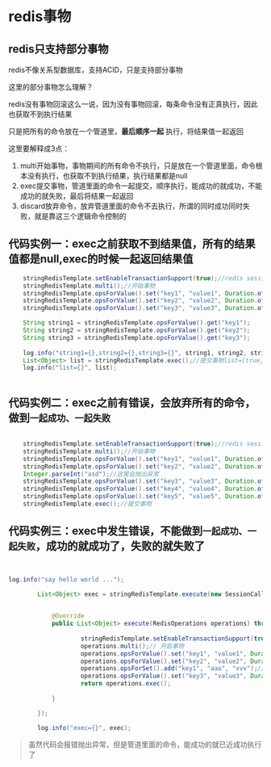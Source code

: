 # redis事物

## redis只支持部分事物

redis不像关系型数据库，支持ACID，只是支持部分事物

这里的部分事物怎么理解？

redis没有事物回滚这么一说，因为没有事物回滚，每条命令没有正真执行，因此也获取不到执行结果

只是把所有的命令放在一个管道里，**最后顺序一起** 执行，将结果值一起返回

这里要解释成3点：

1. multi开始事物，事物期间的所有命令不执行，只是放在一个管道里面，命令根本没有执行，也获取不到执行结果，执行结果都是null
2. exec提交事物，管道里面的命令一起提交，顺序执行，能成功的就成功，不能成功的就失败，最后将结果一起返回
3. discard放弃命令，放弃管道里面的命令不去执行，所谓的同时成功同时失败，就是靠这三个逻辑命令控制的

## 代码实例一：exec之前获取不到结果值，所有的结果值都是null,exec的时候一起返回结果值

```java
	stringRedisTemplate.setEnableTransactionSupport(true);//redis session支持事物
	stringRedisTemplate.multi();//开始事物
	stringRedisTemplate.opsForValue().set("key1", "value1", Duration.ofDays(1L));
	stringRedisTemplate.opsForValue().set("key2", "value2", Duration.ofDays(1L));
	stringRedisTemplate.opsForValue().set("key3", "value3", Duration.ofDays(1L));

	String string1 = stringRedisTemplate.opsForValue().get("key1");
	String string2 = stringRedisTemplate.opsForValue().get("key2");
	String string3 = stringRedisTemplate.opsForValue().get("key3");
	
	log.info("string1={},string2={},string3={}", string1, string2, string3);//string1=null,string2=null,string3=null
	List<Object> list = stringRedisTemplate.exec();//提交事物list=[true, true, true, value1, value2, value3]
	log.info("list={}", list);
		

```

## 代码实例二：exec之前有错误，会放弃所有的命令，做到`一起成功、一起失败`

```java

	stringRedisTemplate.setEnableTransactionSupport(true);//redis session支持事物
	stringRedisTemplate.multi();//开始事物
	stringRedisTemplate.opsForValue().set("key1", "value1", Duration.ofDays(1L));
	stringRedisTemplate.opsForValue().set("key2", "value2", Duration.ofDays(1L));
	Integer.parseInt("asd");//这里会抛出异常
	stringRedisTemplate.opsForValue().set("key3", "value3", Duration.ofDays(1L));
	stringRedisTemplate.opsForValue().set("key4", "value4", Duration.ofDays(1L));
	stringRedisTemplate.opsForValue().set("key5", "value5", Duration.ofDays(1L));	
	stringRedisTemplate.exec();//提交事物


```

## 代码实例三：exec中发生错误，不能做到`一起成功、一起失败`，成功的就成功了，失败的就失败了

```java


log.info("say hello world ...");

		List<Object> exec = stringRedisTemplate.execute(new SessionCallback<List<Object>>() {
		

			@Override
			public List<Object> execute(RedisOperations operations) throws DataAccessException {
				
					stringRedisTemplate.setEnableTransactionSupport(true);
					operations.multi();// 开启事物
					operations.opsForValue().set("key1", "value1", Duration.ofDays(1L));//没问题的就执行了
					operations.opsForValue().set("key2", "value2", Duration.ofDays(1L));
					operations.opsForSet().add("key1", "aaa", "vvv");//这一行报错了，就不执行了
					operations.opsForValue().set("key3", "value3", Duration.ofDays(1L));
					return operations.exec();
				
			}

		});

		log.info("exec={}", exec);

```

> 虽然代码会报错抛出异常，但是管道里面的命令，能成功的就已近成功执行了


